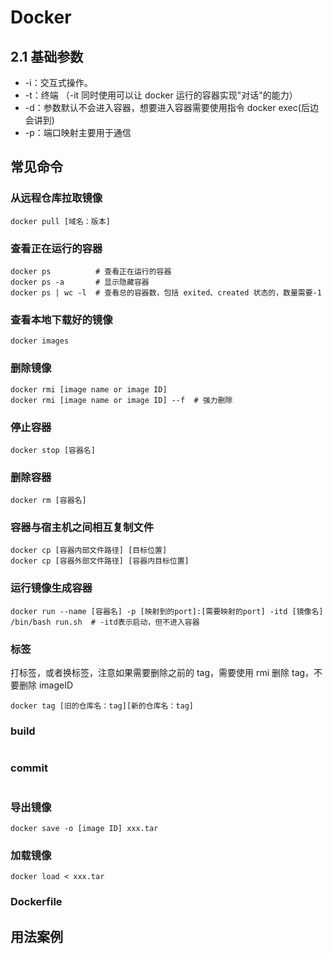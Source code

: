 # Docker

## 2.1 基础参数
- -i：交互式操作。
- -t：终端 （-it 同时使用可以让 docker 运行的容器实现"对话"的能力）
- -d：参数默认不会进入容器，想要进入容器需要使用指令 docker exec(后边会讲到)
- -p：端口映射主要用于通信

## 常见命令

### 从远程仓库拉取镜像
```
docker pull [域名：版本]
```
### 查看正在运行的容器
```
docker ps          # 查看正在运行的容器
docker ps -a       # 显示隐藏容器
docker ps | wc -l  # 查看总的容器数，包括 exited、created 状态的，数量需要-1
```
### 查看本地下载好的镜像
```
docker images
```

### 删除镜像
```
docker rmi [image name or image ID]
docker rmi [image name or image ID] --f  # 强力删除
```
### 停止容器
```
docker stop [容器名]
```
### 删除容器
```
docker rm [容器名]
```
### 容器与宿主机之间相互复制文件
```
docker cp [容器内部文件路径] [目标位置]
docker cp [容器外部文件路径] [容器内目标位置]
```
### 运行镜像生成容器
```
docker run --name [容器名] -p [映射到的port]:[需要映射的port] -itd [镜像名] /bin/bash run.sh  # -itd表示启动，但不进入容器
```

### 标签
打标签，或者换标签，注意如果需要删除之前的 tag，需要使用 rmi 删除 tag，不要删除 imageID
```
docker tag [旧的仓库名：tag][新的仓库名：tag]
```


### build
```
```

### commit
```
```
### 导出镜像
```
docker save -o [image ID] xxx.tar
```

### 加载镜像
```
docker load < xxx.tar
```


### Dockerfile

## 用法案例


